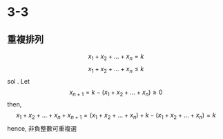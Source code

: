 # 3-3
## 重複排列
$$x_1+x_2+...+x_n=k$$
$$x_1+x_2+...+x_n\leq k$$
sol . Let $$x_{n+1} = k - (x_1 + x_2 + ... + x_n) \geq 0$$ then, $$x_1+x_2+...+x_n+x_{n+1}= (x_1+x_2+...+x_n)+k-(x_1+x_2+...+x_n)=k$$
hence, 非負整數可重複選